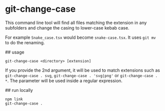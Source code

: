 # git-change-case

This command line tool will find all files matching the extension in any subfolders and change the casing to lower-case kebab case.

For example `Snake_case.tsx` would become `snake-case.tsx`. It uses `git mv` to do the renaming.

## usage

```
git-change-case <directory> [extension]
```

If you provide the 2nd argument, it will be used to match extensions such as `git-change-case . svg`, `git-change-case . 'svg|png'` or `git-change-case . *`. The parameter will be used inside a regular expression.

## run locally

```shell
npm link
git-change-case .
```
